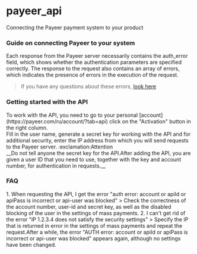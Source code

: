 # payeer_api
Connecting the Payeer payment system to your product

<h3>Guide on connecting Payeer to your system</h3>

Each response from the Payeer server necessarily contains the auth_error field, which shows whether the authentication parameters are specified correctly. The response to the request also contains an array of errors, which indicates the presence of errors in the execution of the request.
>If you have any questions about these errors, [look here]()

<h3>Getting started with the API</h3>
To work with the API, you need to go to your personal [account](https://payeer.com/ru/account/?tab=api) click on the "Activation" button in the right column.<br>
Fill in the user name, generate a secret key for working with the API and for additional security, enter the IP address from which you will send requests to the Payeer server.
:exclamation:Attention<br> 
__Do not tell anyone the secret key for the API.After adding the API, you are given a user ID that you need to use, together with the key and account number, for authentication in requests.__

<h3>FAQ</h3>
1. When requesting the API, I get the error "auth error: account or apiId or apiPass is incorrect or api-user was blocked"
> Check the correctness of the account number, user-id and secret key, as well as the disabled blocking of the user in the settings of mass payments.
2. I can't get rid of the error "IP 1.2.3.4 does not satisfy the security settings"
> Specify the IP that is returned in error in the settings of mass payments and repeat the request.After a while, the error "AUTH error: account or apiId or apiPass is incorrect or api-user was blocked" appears again, although no settings have been changed.
